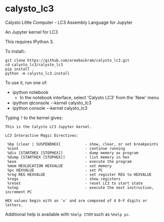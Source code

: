 # calysto_lc3

Calysto Little Computer - LC3 Assembly Language for Jupyter 

An Jupyter kernel for LC3

This requires IPython 3.

To install::

    git clone https://github.com/areebaikram/calysto_lc3.git
    cd calysto_lc3/calysto_lc3
    pip install .
    python -m calysto_lc3.install

To use it, run one of:

* ipython notebook
  * In the notebook interface, select 'Calysto LC3' from the 'New' menu
* ipython qtconsole --kernel calysto_lc3
* ipython console --kernel calysto_lc3

Typing `?` to the kernel gives:
```
This is the Calysto LC3 Jupyter kernel.

LC3 Interactive Magic Directives: 

 %bp [clear | SUSPENDHEX]           - show, clear, or set breakpoints
 %cont                              - continue running
 %dis [STARTHEX [STOPHEX]]          - dump memory as program
 %dump [STARTHEX [STOPHEX]]         - list memory in hex
 %exe                               - execute the program
 %mem HEXLOCATION HEXVALUE          - set memory
 %pc HEXVALUE                       - set PC
 %reg REG HEXVALUE                  - set register REG to HEXVALUE
 %regs                              - show registers
 %reset                             - reset LC3 to start state
 %step                              - execute the next instruction, increment PC

HEX values begin with an 'x' and are composed of 4 0-F digits or letters.
```
Additional help is available with `%help ITEM` such as `%help pc`.
